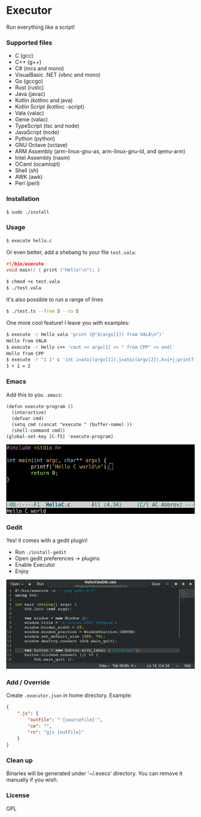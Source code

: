 # Executor
Run everything like a script!

### Supported files
- C	(gcc)
- C++	(g++)
- C#	(mcs and mono)
- VisualBasic .NET   (vbnc and mono)
- Go	(gccgo)
- Rust	(rustc)
- Java	(javac)
- Kotlin    (kotlinc and java)
- Kotlin Script (kotlinc -script)
- Vala	(valac)
- Genie	(valac)
- TypeScript	(tsc and node)
- JavaScript    (node)
- Python    (python)
- GNU Octave    (octave)
- ARM Assembly (arm-linux-gnu-as, arm-linux-gnu-ld, and qemu-arm)
- Intel Assembly (nasm)
- OCaml (ocamlopt)
- Shell (sh)
- AWK (awk)
- Perl (perl)

### Installation
```sh
$ sudo ./install
```
### Usage
```sh
$ execute hello.c
```
Or even better, add a shebang to your file
`test.vala`:
```c
#!/bin/execute
void main() { print ("Hello!\n"); }
```
```sh
$ chmod +x test.vala
$ ./test.vala
```
It's also possible to run a range of lines
```sh
$ ./test.ts --from 3 --to 5
```

One more cool feature! I leave you with examples:
```sh
$ execute -r Hello vala 'print (@"$(args[1]) from VALA\n")'
Hello from VALA
$ execute -r Hello c++ 'cout << argv[1] << " from CPP" << endl'
Hello from CPP
$ execute -r "1 1" c 'int i=atoi(argv[1]),j=atoi(argv[2]),k=i+j;printf("%d + %d = %d\n",i,j,k)'
1 + 1 = 2
```

### Emacs
Add this to you `.emacs`:
```
(defun execute-program ()
  (interactive)
  (defvar cmd)
  (setq cmd (concat "execute " (buffer-name) ))
  (shell-command cmd))
(global-set-key [C-f5] 'execute-program)
```
![screenshot](./screenshot-emacs.png)

### Gedit
Yes! it comes with a gedit plugin!

- Run `./install-gedit`
- Open gedit preferences -> plugins
- Enable Executor
- Enjoy 

![screenshot](./screenshot-gedit.png)

### Add / Override
Create `.executor.json` in home directory. Example:
```json
{
    ".js": {
        "outFile": "'{sourceFile}'",
        "cm": "",
        "rn": "gjs {outFile}"
    }
}
```

### Clean up
Binaries will be generated under '~/.execs' directory. You can remove it manually if you wish.

### License
GPL

